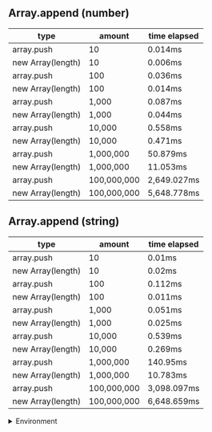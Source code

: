## Array.append (number)

|type|amount|time elapsed|
|-|-|-|
array.push|10|0.014ms
new Array(length)|10|0.006ms
array.push|100|0.036ms
new Array(length)|100|0.014ms
array.push|1,000|0.087ms
new Array(length)|1,000|0.044ms
array.push|10,000|0.558ms
new Array(length)|10,000|0.471ms
array.push|1,000,000|50.879ms
new Array(length)|1,000,000|11.053ms
array.push|100,000,000|2,649.027ms
new Array(length)|100,000,000|5,648.778ms
## Array.append (string)

|type|amount|time elapsed|
|-|-|-|
array.push|10|0.01ms
new Array(length)|10|0.02ms
array.push|100|0.112ms
new Array(length)|100|0.011ms
array.push|1,000|0.051ms
new Array(length)|1,000|0.025ms
array.push|10,000|0.539ms
new Array(length)|10,000|0.269ms
array.push|1,000,000|140.95ms
new Array(length)|1,000,000|10.783ms
array.push|100,000,000|3,098.097ms
new Array(length)|100,000,000|6,648.659ms


<details>
<summary>Environment</summary>

* __Machine:__ linux x64 | 2 vCPUs | 6.8GB Mem
* __Run:__ Sun Sep 24 2023 10:51:30 GMT+0000 (Coordinated Universal Time)
</details>

